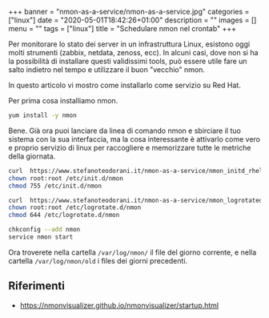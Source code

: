 +++
banner = "nmon-as-a-service/nmon-as-a-service.jpg"
categories = ["linux"]
date = "2020-05-01T18:42:26+01:00"
description = ""
images = []
menu = ""
tags = ["linux"]
title = "Schedulare nmon nel crontab"
+++

Per monitorare lo stato dei server in un infrastruttura Linux, esistono oggi molti strumenti (zabbix, netdata, zenoss, ecc).
In alcuni casi, dove non si ha la possibilità di installare questi validissimi tools, può essere utile fare un salto indietro nel tempo e utilizzare il buon "vecchio" nmon.

In questo articolo vi mostro come installarlo come servizio su Red Hat.

<!--more-->

Per prima cosa installiamo nmon.

```bash
yum install -y nmon
```

Bene. Già ora puoi lanciare da linea di comando nmon e sbirciare il tuo sistema con la sua interfaccia, ma la cosa interessante è attivarlo come vero e proprio servizio di linux per raccogliere e memorizzare tutte le metriche della giornata.

```bash
curl  https://www.stefanoteodorani.it/nmon-as-a-service/nmon_initd_rhel  --output /etc/init.d/nmon
chown root:root /etc/init.d/nmon
chmod 755 /etc/init.d/nmon

curl  https://www.stefanoteodorani.it/nmon-as-a-service/nmon_logrotated  --output /etc/logrotate.d/nmon
chown root:root /etc/logrotate.d/nmon
chmod 644 /etc/logrotate.d/nmon

chkconfig --add nmon
service nmon start
```

Ora troverete nella cartella ``/var/log/nmon/`` il file del giorno corrente, e nella cartella ``/var/log/nmon/old`` i files dei giorni precedenti.

## Riferimenti

* https://nmonvisualizer.github.io/nmonvisualizer/startup.html
